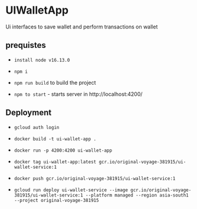 # UIWalletApp

Ui interfaces to save wallet and perform transactions on wallet

## prequistes

- `install node v16.13.0`

- `npm i`

-  `npm run build` to build the project

- `npm to start` - starts server in http://localhost:4200/


## Deployment
- `gcloud auth login`

- `docker build -t ui-wallet-app .`

- `docker run -p 4200:4200 ui-wallet-app`

- `docker tag ui-wallet-app:latest gcr.io/original-voyage-381915/ui-wallet-service:1`

- `docker push gcr.io/original-voyage-381915/ui-wallet-service:1` 

- `gcloud run deploy ui-wallet-service --image gcr.io/original-voyage-381915/ui-wallet-service:1 --platform managed --region asia-south1 --project original-voyage-381915`